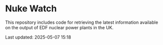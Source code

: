 # Nuke Watch

This repository includes code for retrieving the latest information available on the output of EDF nuclear power plants in the UK.

Last updated: 2025-05-07 15:18